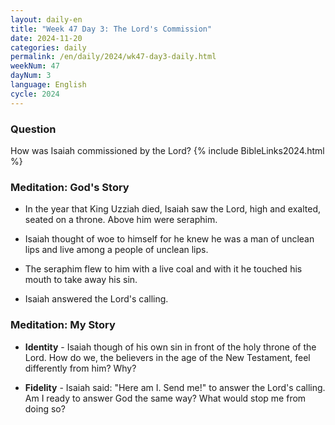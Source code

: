 ```yaml
---
layout: daily-en
title: "Week 47 Day 3: The Lord's Commission"
date: 2024-11-20
categories: daily
permalink: /en/daily/2024/wk47-day3-daily.html
weekNum: 47
dayNum: 3
language: English
cycle: 2024
---
```

### Question     
How was Isaiah commissioned by the Lord?
{% include BibleLinks2024.html %}

### Meditation: God's Story   
+ In the year that King Uzziah died, Isaiah saw the Lord, high and exalted, seated on a throne. Above him were seraphim. 

+ Isaiah thought of woe to himself for he knew he was a man of unclean lips and live among a people of unclean lips. 

+ The seraphim flew to him with a live coal and with it he touched his mouth to take away his sin. 

+ Isaiah answered the Lord's calling. 

### Meditation: My Story   
+ **Identity** - Isaiah though of his own sin in front of the holy throne of the Lord. How do we, the believers in the age of the New Testament, feel differently from him? Why? 

+ **Fidelity** - Isaiah said: "Here am I. Send me!" to answer the Lord's calling. Am I ready to answer God the same way? What would stop me from doing so? 
